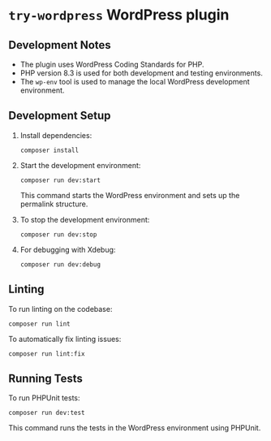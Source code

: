 # `try-wordpress` WordPress plugin

## Development Notes

- The plugin uses WordPress Coding Standards for PHP.
- PHP version 8.3 is used for both development and testing environments.
- The `wp-env` tool is used to manage the local WordPress development environment.

## Development Setup

1. Install dependencies:
   ```shell
   composer install
   ```

2. Start the development environment:
   ```shell
   composer run dev:start
   ```

   This command starts the WordPress environment and sets up the permalink structure.

3. To stop the development environment:
   ```shell
   composer run dev:stop
   ```

4. For debugging with Xdebug:
   ```shell
   composer run dev:debug
   ```

## Linting

To run linting on the codebase:

```shell
composer run lint
```

To automatically fix linting issues:

```shell
composer run lint:fix
```

## Running Tests

To run PHPUnit tests:

```shell
composer run dev:test
```

This command runs the tests in the WordPress environment using PHPUnit.